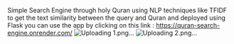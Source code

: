 Simple Search Engine through holy Quran using NLP techniques like TFIDF to get the text similarity between the query and Quran and deployed using Flask 
you can use the app by clicking on this link : https://quran-search-engine.onrender.com/
![Uploading 1.png…]()
![Uploading 2.png…]()
